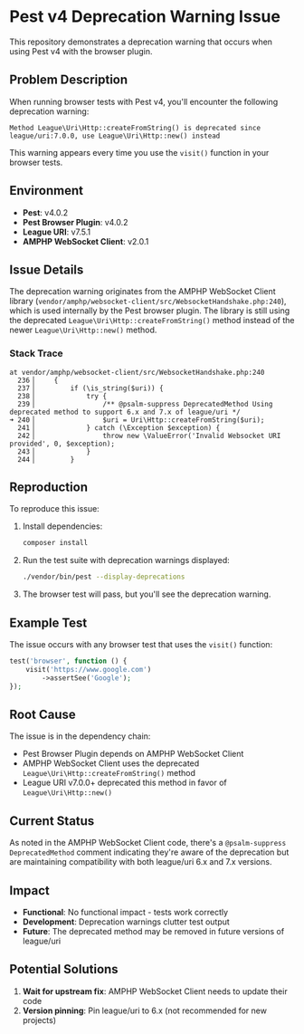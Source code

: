 # Pest v4 Deprecation Warning Issue

This repository demonstrates a deprecation warning that occurs when using Pest v4 with the browser plugin.

## Problem Description

When running browser tests with Pest v4, you'll encounter the following deprecation warning:

```
Method League\Uri\Http::createFromString() is deprecated since league/uri:7.0.0, use League\Uri\Http::new() instead
```

This warning appears every time you use the `visit()` function in your browser tests.

## Environment

- **Pest**: v4.0.2
- **Pest Browser Plugin**: v4.0.2
- **League URI**: v7.5.1
- **AMPHP WebSocket Client**: v2.0.1

## Issue Details

The deprecation warning originates from the AMPHP WebSocket Client library (`vendor/amphp/websocket-client/src/WebsocketHandshake.php:240`), which is used internally by the Pest browser plugin. The library is still using the deprecated `League\Uri\Http::createFromString()` method instead of the newer `League\Uri\Http::new()` method.

### Stack Trace
```
at vendor/amphp/websocket-client/src/WebsocketHandshake.php:240
  236▕     {
  237▕         if (\is_string($uri)) {
  238▕             try {
  239▕                 /** @psalm-suppress DeprecatedMethod Using deprecated method to support 6.x and 7.x of league/uri */
➜ 240▕                 $uri = Uri\Http::createFromString($uri);
  241▕             } catch (\Exception $exception) {
  242▕                 throw new \ValueError('Invalid Websocket URI provided', 0, $exception);
  243▕             }
  244▕         }
```

## Reproduction

To reproduce this issue:

1. Install dependencies:
   ```bash
   composer install
   ```

2. Run the test suite with deprecation warnings displayed:
   ```bash
   ./vendor/bin/pest --display-deprecations
   ```

3. The browser test will pass, but you'll see the deprecation warning.

## Example Test

The issue occurs with any browser test that uses the `visit()` function:

```php
test('browser', function () {
    visit('https://www.google.com')
        ->assertSee('Google');
});
```

## Root Cause

The issue is in the dependency chain:
- Pest Browser Plugin depends on AMPHP WebSocket Client
- AMPHP WebSocket Client uses the deprecated `League\Uri\Http::createFromString()` method
- League URI v7.0.0+ deprecated this method in favor of `League\Uri\Http::new()`

## Current Status

As noted in the AMPHP WebSocket Client code, there's a `@psalm-suppress DeprecatedMethod` comment indicating they're aware of the deprecation but are maintaining compatibility with both league/uri 6.x and 7.x versions.

## Impact

- **Functional**: No functional impact - tests work correctly
- **Development**: Deprecation warnings clutter test output
- **Future**: The deprecated method may be removed in future versions of league/uri

## Potential Solutions

1. **Wait for upstream fix**: AMPHP WebSocket Client needs to update their code
3. **Version pinning**: Pin league/uri to 6.x (not recommended for new projects)
